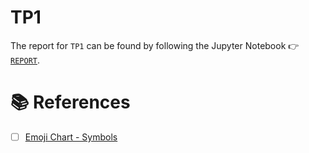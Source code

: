 # TP1

The report for `TP1` can be found by following the Jupyter Notebook &#x1F449; [`REPORT`](REPORT.ipynb).

# &#x1F4DA; References

- [ ] [Emoji Chart - Symbols](https://www.quackit.com/character_sets/emoji/emoji_v3.0/unicode_emoji_v3.0_characters_symbols.cfm)

